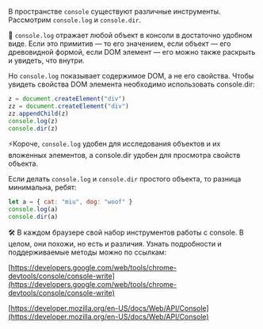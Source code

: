---
---

В пространстве `console` существуют различные инструменты. Рассмотрим `console.log` и `console.dir`.

🤖 `console.log` отражает любой объект в консоли в достаточно удобном виде. Если это примитив — то его значением, если объект — его древовидной формой, если DOM элемент — его можно также раскрыть и увидеть, что внутри.

Но `console.log` показывает содержимое DOM, а не его свойства. Чтобы увидеть свойства DOM элемента необходимо использовать console.dir:

```js
z = document.createElement("div")
zz = document.createElement("div")
zz.appendChild(z)
console.log(z)
console.dir(z)
```

⚡️Короче, `console.log` удобен для исследования объектов и их вложенных элементов, а console.dir удобен для просмотра свойств объекта.

Если делать `console.log` и `console.dir` простого объекта, то разница минимальна, ребят:

```js
let a = { cat: "miu", dog: "woof" }
console.log(a)
console.dir(a)
```

🛠 В каждом браузере свой набор инструментов работы с console. В целом, они похожи, но есть и различия. Узнать подробности и поддерживаемые методы можно по ссылкам:

[https://developers.google.com/web/tools/chrome-devtools/console/console-write](https://developers.google.com/web/tools/chrome-devtools/console/console-write)

[https://developer.mozilla.org/en-US/docs/Web/API/Console](https://developer.mozilla.org/en-US/docs/Web/API/Console)
